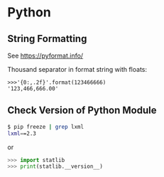 # Python

## String Formatting

See https://pyformat.info/

Thousand separator in format string with floats:
```
>>>'{0:,.2f}'.format(123466666)
'123,466,666.00'
```

## Check Version of Python Module

```bash
$ pip freeze | grep lxml
lxml==2.3
```

or

```python
>>> import statlib
>>> print(statlib.__version__) 
```